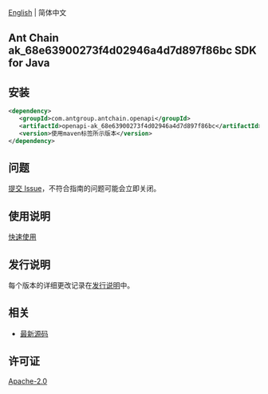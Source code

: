 [English](README.md) | 简体中文

## Ant Chain ak_68e63900273f4d02946a4d7d897f86bc SDK for Java

## 安装

```xml
<dependency>
   <groupId>com.antgroup.antchain.openapi</groupId>
   <artifactId>openapi-ak_68e63900273f4d02946a4d7d897f86bc</artifactId>
   <version>使用maven标签所示版本</version>
</dependency>
```

## 问题

[提交 Issue](https://github.com/alipay/antchain-openapi-prod-sdk/issues/new)，不符合指南的问题可能会立即关闭。

## 使用说明

[快速使用](https://github.com/alipay/antchain-openapi-prod-sdk)

## 发行说明

每个版本的详细更改记录在[发行说明](./ChangeLog.txt)中。

## 相关

- [最新源码](https://github.com/alipay/antchain-openapi-prod-sdk/)

## 许可证

[Apache-2.0](http://www.apache.org/licenses/LICENSE-2.0)
